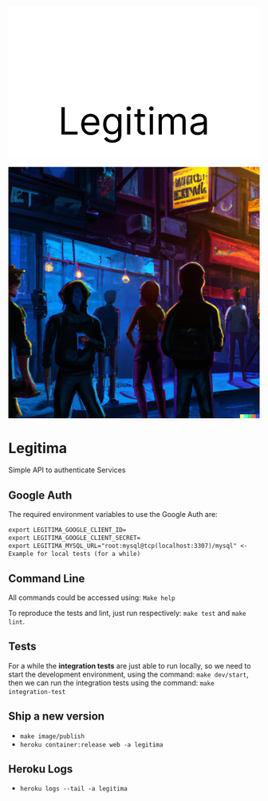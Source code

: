 
![Logo](/assets/blackbackground.png#gh-dark-mode-only)
![Logo](/assets/whitebackgorund.png#gh-light-mode-only)

![image](assets/legitima.png)

# Legitima

Simple API to authenticate Services

## Google Auth

The required environment variables to use the Google Auth are:

```
export LEGITIMA_GOOGLE_CLIENT_ID=
export LEGITIMA_GOOGLE_CLIENT_SECRET=
export LEGITIMA_MYSQL_URL="root:mysql@tcp(localhost:3307)/mysql" <- Example for local tests (for a while)
```


## Command Line

All commands could be accessed using: `Make help`

To reproduce the tests and lint, just run respectively: `make test` and `make lint`.

## Tests

For a while the **integration tests** are just able to run locally, so we need to start the development environment, using the command: `make dev/start`, then we can run the integration tests using the command: `make integration-test`

## Ship a new version

- `make image/publish`
- `heroku container:release web -a legitima`

## Heroku Logs

- `heroku logs --tail -a legitima`
